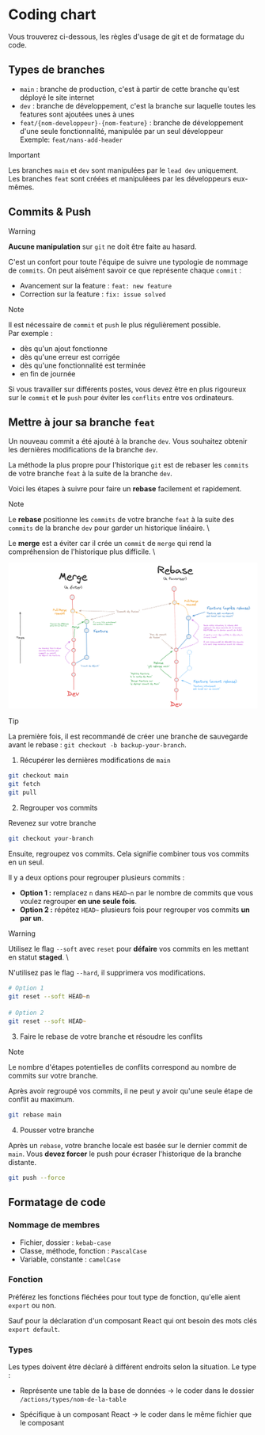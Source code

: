 # Coding chart

Vous trouverez ci-dessous, les règles d'usage de git et de formatage du code.

## Types de branches

- `main` : branche de production, c'est à partir de cette branche qu'est déployé le site internet
- `dev` : branche de développement, c'est la branche sur laquelle toutes les features sont ajoutées unes à unes
- `feat/{nom-developpeur}-{nom-feature}` : branche de développement d'une seule fonctionnalité, manipulée par un seul développeur \
  Exemple: `feat/nans-add-header`

> [!IMPORTANT]
> Les branches `main` et `dev` sont manipulées par le `lead dev` uniquement. \
> Les branches `feat` sont créées et manipuléees par les développeurs eux-mêmes.

## Commits & Push

> [!WARNING]
> **Aucune manipulation** sur `git` ne doit être faite au hasard.

C'est un confort pour toute l'équipe de suivre une typologie de nommage de `commits`. On peut aisément savoir ce que représente chaque `commit` :

- Avancement sur la feature : `feat: new feature`
- Correction sur la feature : `fix: issue solved`

> [!NOTE]
> Il est nécessaire de `commit` et `push` le plus régulièrement possible. \
> Par exemple :
> - dès qu'un ajout fonctionne
> - dès qu'une erreur est corrigée
> - dès qu'une fonctionnalité est terminée
> - en fin de journée
> 
> Si vous travailler sur différents postes, vous devez être en plus rigoureux sur le `commit` et le `push` pour éviter les `conflits` entre vos ordinateurs.

## Mettre à jour sa branche `feat`

Un nouveau commit a été ajouté à la branche `dev`. Vous souhaitez obtenir les dernières modifications de la branche `dev`.

La méthode la plus propre pour l'historique `git` est de rebaser les `commits` de votre branche `feat` à la suite de la branche `dev`.

Voici les étapes à suivre pour faire un **rebase** facilement et rapidement.

> [!NOTE]
> Le **rebase** positionne les `commits` de votre branche `feat` à la suite des `commits` de la branche `dev` pour garder un historique linéaire. \
> 
> Le **merge** est a éviter car il crée un `commit` de `merge` qui rend la compréhension de l'historique plus difficile. \
> 
> ![Différence entre rebase et main](/public/rebase-or-merge.png)

> [!TIP]
> La première fois, il est recommandé de créer une branche de sauvegarde avant le rebase : `git checkout -b backup-your-branch`.

1. Récupérer les dernières modifications de `main`

```zsh
git checkout main
git fetch
git pull
```

2. Regrouper vos commits

Revenez sur votre branche
```zsh
git checkout your-branch
```

Ensuite, regroupez vos commits. Cela signifie combiner tous vos commits en un seul.

Il y a deux options pour regrouper plusieurs commits :
- **Option 1 :** remplacez `n` dans `HEAD~n` par le nombre de commits que vous voulez regrouper **en une seule fois**.
- **Option 2 :** répétez `HEAD~` plusieurs fois pour regrouper vos commits **un par un**.

> [!WARNING]
> Utilisez le flag `--soft` avec `reset` pour **défaire** vos commits en les mettant en statut **staged**. \
> 
> N'utilisez pas le flag `--hard`, il supprimera vos modifications.

```zsh
# Option 1
git reset --soft HEAD~n

# Option 2
git reset --soft HEAD~
```

3. Faire le rebase de votre branche et résoudre les conflits

> [!NOTE]
> Le nombre d'étapes potentielles de conflits correspond au nombre de commits sur votre branche.

Après avoir regroupé vos commits, il ne peut y avoir qu'une seule étape de conflit au maximum.

```zsh
git rebase main
```

4. Pousser votre branche

Après un `rebase`, votre branche locale est basée sur le dernier commit de `main`. Vous **devez forcer** le push pour écraser l'historique de la branche distante.

```zsh
git push --force
```

## Formatage de code

### Nommage de membres

- Fichier, dossier : `kebab-case`
- Classe, méthode, fonction : `PascalCase`
- Variable, constante : `camelCase`

### Fonction

Préférez les fonctions fléchées pour tout type de fonction, qu'elle aient `export` ou non.

Sauf pour la déclaration d'un composant React qui ont besoin des mots clés `export default`.

### Types

Les types doivent être déclaré à différent endroits selon la situation. Le type :

- Représente une table de la base de données -> le coder dans le dossier `/actions/types/nom-de-la-table`

- Spécifique à un composant React -> le coder dans le même fichier que le composant

<br>
<br>